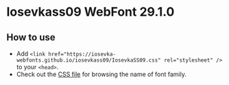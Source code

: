 # Iosevkass09 WebFont 29.1.0

## How to use

- Add `<link href="https://iosevka-webfonts.github.io/iosevkass09/IosevkaSS09.css" rel="stylesheet" />` to your `<head>`.
- Check out the [CSS file](./IosevkaSS09.css) for browsing the name of font family.
